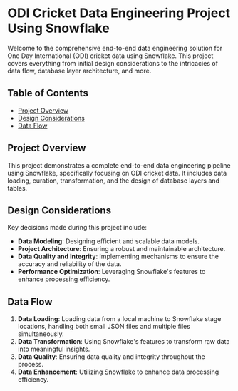# ODI Cricket Data Engineering Project Using Snowflake

Welcome to the comprehensive end-to-end data engineering solution for One Day International (ODI) cricket data using Snowflake. This project covers everything from initial design considerations to the intricacies of data flow, database layer architecture, and more.

## Table of Contents

- [Project Overview](#project-overview)
- [Design Considerations](#design-considerations)
- [Data Flow](#data-flow)


## Project Overview

This project demonstrates a complete end-to-end data engineering pipeline using Snowflake, specifically focusing on ODI cricket data. It includes data loading, curation, transformation, and the design of database layers and tables.

## Design Considerations

Key decisions made during this project include:

- **Data Modeling**: Designing efficient and scalable data models.
- **Project Architecture**: Ensuring a robust and maintainable architecture.
- **Data Quality and Integrity**: Implementing mechanisms to ensure the accuracy and reliability of the data.
- **Performance Optimization**: Leveraging Snowflake's features to enhance processing efficiency.

## Data Flow

1. **Data Loading**: Loading data from a local machine to Snowflake stage locations, handling both small JSON files and multiple files simultaneously.
2. **Data Transformation**: Using Snowflake's features to transform raw data into meaningful insights.
3. **Data Quality**: Ensuring data quality and integrity throughout the process.
4. **Data Enhancement**: Utilizing Snowflake to enhance data processing efficiency.


